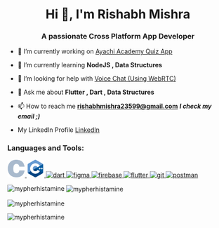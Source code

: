 <h1 align="center">Hi 👋, I'm Rishabh Mishra</h1>
<h3 align="center">A passionate Cross Platform App Developer</h3>


- 🔭 I’m currently working on [Ayachi Academy Quiz App](https://github.com/mypherhistamine/Ayachi-Academy)

- 🌱 I’m currently learning **NodeJS , Data Structures**

- 🤝 I’m looking for help with [Voice Chat (Using WebRTC)](https://github.com/mypherhistamine/VoiceChat)

- 💬 Ask me about **Flutter , Dart , Data Structures**

- 📫 How to reach me **rishabhmishra23599@gmail.com** ***I check my email ;)*** 


- My LinkedIn Profile [LinkedIn](https://www.linkedin.com/in/rishabh-mishra-b378621b9/)


<h3 align="left">Languages and Tools:</h3>
<p align="left"> <a href="https://www.cprogramming.com/" target="_blank"> <img src="https://raw.githubusercontent.com/devicons/devicon/master/icons/c/c-original.svg" alt="c" width="40" height="40"/> </a> <a href="https://www.w3schools.com/cpp/" target="_blank"> <img src="https://raw.githubusercontent.com/devicons/devicon/master/icons/cplusplus/cplusplus-original.svg" alt="cplusplus" width="40" height="40"/> </a> <a href="https://dart.dev" target="_blank"> <img src="https://www.vectorlogo.zone/logos/dartlang/dartlang-icon.svg" alt="dart" width="40" height="40"/> </a> <a href="https://www.figma.com/" target="_blank"> <img src="https://www.vectorlogo.zone/logos/figma/figma-icon.svg" alt="figma" width="40" height="40"/> </a> <a href="https://firebase.google.com/" target="_blank"> <img src="https://www.vectorlogo.zone/logos/firebase/firebase-icon.svg" alt="firebase" width="40" height="40"/> </a> <a href="https://flutter.dev" target="_blank"> <img src="https://www.vectorlogo.zone/logos/flutterio/flutterio-icon.svg" alt="flutter" width="40" height="40"/> </a> <a href="https://git-scm.com/" target="_blank"> <img src="https://www.vectorlogo.zone/logos/git-scm/git-scm-icon.svg" alt="git" width="40" height="40"/> </a> <a href="https://postman.com" target="_blank"> <img src="https://www.vectorlogo.zone/logos/getpostman/getpostman-icon.svg" alt="postman" width="40" height="40"/> </a> </p>

<p><img align="left" src="https://github-readme-stats.vercel.app/api/top-langs?username=mypherhistamine&show_icons=true&locale=en&layout=compact" alt="mypherhistamine" /></p>

<p>&nbsp;<img align="center" src="https://github-readme-stats.vercel.app/api?username=mypherhistamine&show_icons=true&locale=en" alt="mypherhistamine" /></p>

<p><img align="center" src="https://github-readme-streak-stats.herokuapp.com/?user=mypherhistamine&" alt="mypherhistamine" /></p>

<p align="left"> <img src="https://komarev.com/ghpvc/?username=mypherhistamine&label=Profile%20views&color=0e75b6&style=flat" alt="mypherhistamine" /> </p>
